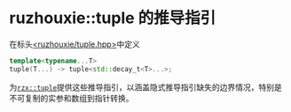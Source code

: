# ruzhouxie::tuple 的推导指引
在标头[<ruzhouxie/tuple.hpp>](../../headers/tuple.md)中定义
```cpp
template<typename...T>
tuple(T...) -> tuple<std::decay_t<T>...>;
```
为[`rzx::tuple`](guid.md)提供这些推导指引，以涵盖隐式推导指引缺失的边界情况，特别是不可复制的实参和数组到指针转换。
